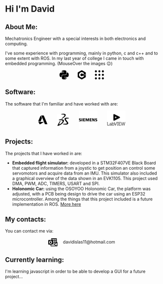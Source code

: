 <!-- <style>
body {
  background-image: url('icons/autodesk.svg');
}
</style> -->

# Hi I'm David

## About Me:
Mechatronics Engineer with a special interests in both electronics and computing.

I've some experience with programming, mainly in python, c and c++ and to some extent with ROS. In my last year of college I came in touch with embedded programming. (MouseOver the images :wink:)

<p align="center">
<img align="center" src="icons/python.svg" alt="drawing" width="30" title="python"/>&emsp;&emsp;<img align="center" src="icons/cplusplus.svg" alt="drawing" width="30" title="c++"/>&emsp;&emsp;<img align="center" src="icons/ros.svg" alt="drawing" width="30" title="ROS"/>
</p>

## Software:
The software that I'm familiar and have worked with are:
<p align="center"><img align="center" src="icons/autodesk.svg" alt="drawing" width="30" title="Fusion360"/>
&emsp;&emsp;<img align="center" src="icons/dassaultsystemes.svg" alt="drawing" width="40" title="Solidworks"/>&emsp;&emsp; <img align="center" src="icons/siemens.svg" alt="drawing" width="60" title="NX"/>
&emsp;&emsp;<img align="center" src="icons/labview.svg" alt="drawing" width="60" title="LabVIEW"/>
</p>

## Projects:
The projects that I have worked in are:
- __Embedded flight simulator:__ developed in a STM32F407VE Black Board that captured information from a joystic to get position an control some servomotors and acquire data from an IMU. This simulator also included a graphical overview of the data shown in an EVK1105. This project used DMA, PWM, ADC, TIMERS, USART and SPI.
-  __Holonomic Car:__ using the OSOYOO Holonomic Car, the platform was adjusted, with a PCB being design to drive the car using an ESP32 microcontroller. Among the things that this project included is a future implementation in ROS. [More here](https://github.com/davidislas1805/HolonomicCarv1)

## My contacts:
You can contact me via:

<p align="center">
<img align="center" src="icons/microsoftoutlook.svg" alt="drawing" width="30"/>&emsp; davidislas11@hotmail.com
</p>

## Currently learning:
I'm learning javascript in order to be able to develop a GUI for a future project...

